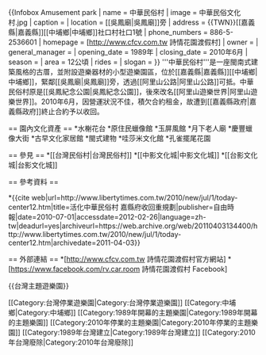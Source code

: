 {{Infobox Amusement park
| name = 中華民俗村
| image = 中華民俗文化村.jpg
| caption = 
| location = [[吳鳳廟|吳鳳廟]]旁
| address = {{TWN}}[[嘉義縣|嘉義縣]][[中埔鄉|中埔鄉]]社口村社口1號
| phone_numbers = 886-5-2536601
| homepage = [http://www.cfcv.com.tw 詩情花園渡假村]
| owner = 
| general_manager = 
| opening_date = 1989年
| closing_date = 2010年6月
| season = 
| area = 12公頃
| rides = 
| slogan = 
}}
'''中華民俗村'''是一座閩南式建築風格的古厝，並附設遊樂器材的小型遊樂園區，位於[[嘉義縣|嘉義縣]][[中埔鄉|中埔鄉]]，緊鄰[[吳鳳廟|吳鳳廟]]旁，透過[[阿里山公路|阿里山公路]]可抵。中華民俗村原是[[吳鳳紀念公園|吳鳳紀念公園]]，後來改名[[阿里山遊樂世界|阿里山遊樂世界]]。2010年6月，因營運狀況不佳，積欠合約租金，故遭到[[嘉義縣政府|嘉義縣政府]]終止合約予以收回。

== 園內文化資產 ==
*水榭花台
*原住民蠟像館
*玉屏風館
*月下老人廟
*慶豐蠟像大街
*古早文化家居館
*閩式建物
*哇莎米文化館
*孔雀擺尾花園

== 參見 ==
*[[台灣民俗村|台灣民俗村]]
*[[中影文化城|中影文化城]]
*[[台影文化城|台影文化城]]

== 參考資料 ==
<div class="references-small">
*{{cite web|url=http://www.libertytimes.com.tw/2010/new/jul/1/today-center12.htm|title=活化中華民俗村 嘉縣府收回重規劃|publisher=自由時報|date=2010-07-01|accessdate=2012-02-26|language=zh-tw|deadurl=yes|archiveurl=https://web.archive.org/web/20110403134400/http://www.libertytimes.com.tw/2010/new/jul/1/today-center12.htm|archivedate=2011-04-03}}
</div>

== 外部連結 ==
*[http://www.cfcv.com.tw 詩情花園渡假村官方網站]
*[https://www.facebook.com/rv.car.room 詩情花園渡假村 Facebook]

{{台灣主題遊樂園}}

[[Category:台灣停業遊樂園|Category:台灣停業遊樂園]]
[[Category:中埔鄉|Category:中埔鄉]]
[[Category:1989年開幕的主題樂園|Category:1989年開幕的主題樂園]]
[[Category:2010年停業的主題樂園|Category:2010年停業的主題樂園]]
[[Category:1989年台灣建立|Category:1989年台灣建立]]
[[Category:2010年台灣廢除|Category:2010年台灣廢除]]